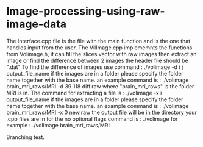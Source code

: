 # Image-processing-using-raw-image-data
The Interface.cpp file is the file with the main function and is the one that handles input from the user.
The VilImage.cpp implememnts the functions from Volimage.h, it can fill the slices vector with raw images then extract an image or find the difference between 2 images
the header file should be ".dat"
To find the difference of images use command : ./volimage <imageBase> -d i j output_file_name
if the images are in a folder please specify the folder name together with the base name. an example command is : ./volimage brain_mri_raws/MRI -d 39 118 diff.raw
where "brain_mri_raws" is the folder MRI is in.
The command for extracting a file is : ./volimage <imageBase> -x i output_file_name
if the images are in a folder please specify the folder name together with the base name. an example command is : ./volimage brain_mri_raws/MRI -x 0 new.raw
the output file will be in the directory your .cpp files are in
for the no optional flags command is : ./volimage <imageBase>
for example : ./volimage brain_mri_raws/MRI

Branching test.